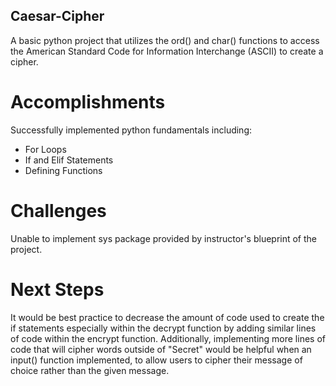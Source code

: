 ## Caesar-Cipher
A basic python project that utilizes the ord() and char() functions to access the American Standard Code for Information Interchange (ASCII) to create a cipher.

# Accomplishments
Successfully implemented python fundamentals including: 
* For Loops 
* If and Elif Statements 
* Defining Functions 

# Challenges 
Unable to implement sys package provided by instructor's blueprint of the project. 

# Next Steps
It would be best practice to decrease the amount of code used to create the if statements especially within the decrypt function by adding similar lines of code within the encrypt function.  Additionally, implementing more lines of code that will cipher words outside of "Secret" would be helpful when an input() function implemented, to allow users to cipher their message of choice rather than the given message. 
